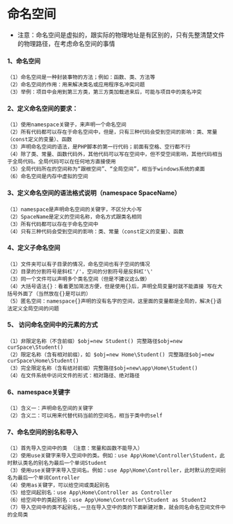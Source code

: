 # 命名空间
* 注意：命名空间是虚拟的，跟实际的物理地址是有区别的，只有先整清楚文件的物理路径，在考虑命名空间的事情
#### 1、命名空间
`（1）命名空间是一种封装事物的方法；例如：函数、类、方法等`  
`（2）命名空间的作用：用来解决类名或应用程序名冲突问题`  
`（3）举例：项目中会用到第三方类，第三方类加载进来后，可能与项目中的类名冲突`
#### 2、定义命名空间的要求：
`（1）使用namespace关键子，来声明一个命名空间`  
`（2）所有代码都可以存在于命名空间中，但是，只有三种代码会受到空间的影响：类、常量（const定义的变量）、函数`  
`（3）声明命名空间的语法，是PHP脚本的第一行代码；前面有空格、空行都不行`  
`（4）除了类、常量、函数代码外，其他代码可以写在空间中，但不受空间影响，其他代码相当于全局代码。全局代码可以在任何地方直接使用`  
`（5）全局代码所在的空间称为“跟根空间”、“全局空间”，相当于windows系统的桌面`  
`（6）命名空间是内存中虚拟的空间`  
#### 3、定义命名空间的语法格式说明（namespace SpaceName）
`（1）namespace是声明命名空间的关键字，不区分大小写`  
`（2）SpaceName是定义的空间名称，命名方式跟类名相同`  
`（3）所有代码都可以存在于命名空间中`  
`（4）只有三种代码会受到空间的影响：类、常量（const定义的变量）、函数`  
#### 4、定义子命名空间
`（1）文件夹可以有子目录的情况，命名空间也有子空间的情况`  
`（2）目录的分割符号是斜杠'/'，空间的分割符号是反斜杠'\'`  
`（3）同一个文件可以声明多个类名空间（但是不建议这么做）`  
`（4）大括号语法{}：看着更加简洁方便，但是使用{}后，声明全局变量时就不能直接
  写在大括号外面了（当然放在{}是可以的）`  
`（5）匿名空间：namespace{}声明的没有名字的空间，这里面的变量都是全局的，解决{}语法定义全局空间的问题`  
#### 5、 访问命名空间中的元素的方式
`（1）非限定名称（不含前缀）$obj=new Student() 完整路径$obj=new curSpace\Student()`  
`（2）限定名称（含有相对前缀），如 $obj=new Home\Student() 完整路径$obj=new curSpace\Home\Student()`  
`（3）完全限定名称（含有结对前缀）完整路径$obj=new\app\Home\Student()`  
`（4）在文件系统中访问文件的形式：相对路径、绝对路径`
#### 6、namespace关键字
`（1）含义一：声明命名空间的关键字`  
`（2）含义二：可以用来代替代码当前的空间名，相当于类中的self`  
#### 7、命名空间的别名和导入
`（1）首先导入空间中的类 （注意：常量和函数不能导入）`  
`（2）使用use关键字来导入空间中的类。例如：use App\Home\Controller\Student，此时默认类名的别名为最后一个单词Student`  
`（3）使用use关键字来导入空间名。例如：use App\Home\Controller，此时默认的空间别名为最后一个单词Controller`  
`（4）使用as关键字，可以给空间或类起别名`  
`（5）给空间起别名：use App\Home\Controller as Controller`  
`（6）给空间中的类起别名：use App\Home\Controller\Student as Student2`  
`（7）导入空间中的类不起别名,一旦在导入空中的类的下面新建对象，就会同名命名空间文件中的全局类`  
  
  
  
  
  
  
  
  
   
   
   
 
 
 
 
 
 
  
  
  
  
  

